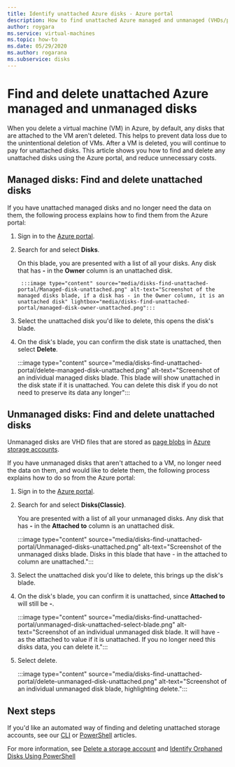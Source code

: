 ```yaml
---
title: Identify unattached Azure disks - Azure portal
description: How to find unattached Azure managed and unmanaged (VHDs/page blobs) disks by using the Azure portal.
author: roygara
ms.service: virtual-machines
ms.topic: how-to
ms.date: 05/29/2020
ms.author: rogarana
ms.subservice: disks
---
```


# Find and delete unattached Azure managed and unmanaged disks

When you delete a virtual machine (VM) in Azure, by default, any disks that are attached to the VM aren't deleted. This helps to prevent data loss due to the unintentional deletion of VMs. After a VM is deleted, you will continue to pay for unattached disks. This article shows you how to find and delete any unattached disks using the Azure portal, and reduce unnecessary costs.

## Managed disks: Find and delete unattached disks

If you have unattached managed disks and no longer need the data on them, the following process explains how to find them from the Azure portal:

1. Sign in to the [Azure portal](https://portal.azure.com/).
1. Search for and select **Disks**.

    On this blade, you are presented with a list of all your disks. Any disk that has **-** in the **Owner** column is an unattached disk.

        :::image type="content" source="media/disks-find-unattached-portal/Managed-disk-unattached.png" alt-text="Screenshot of the managed disks blade, if a disk has - in the Owner column, it is an unattached disk" lightbox="media/disks-find-unattached-portal/managed-disk-owner-unattached.png":::

1. Select the unattached disk you'd like to delete, this opens the disk's blade.
1. On the disk's blade, you can confirm the disk state is unattached, then select **Delete**.

    :::image type="content" source="media/disks-find-unattached-portal/delete-managed-disk-unattached.png" alt-text="Screenshot of an individual managed disks blade. This blade will show unattached in the disk state if it is unattached. You can delete this disk if you do not need to preserve its data any longer":::

## Unmanaged disks: Find and delete unattached disks

Unmanaged disks are VHD files that are stored as [page blobs](/rest/api/storageservices/understanding-block-blobs--append-blobs--and-page-blobs#about-page-blobs) in [Azure storage accounts](../storage/common/storage-account-overview.md).

If you have unmanaged disks that aren't attached to a VM, no longer need the data on them, and would like to delete them, the following process explains how to do so from the Azure portal:

1. Sign in to the [Azure portal](https://portal.azure.com/).
1. Search for and select **Disks(Classic)**.

    You are presented with a list of all your unmanaged disks. Any disk that has **-** in the **Attached to** column is an unattached disk.

    :::image type="content" source="media/disks-find-unattached-portal/Unmanaged-disks-unattached.png" alt-text="Screenshot of the unmanaged disks blade. Disks in this blade that have - in the attached to column are unattached.":::

1. Select the unattached disk you'd like to delete, this brings up the disk's blade.

1. On the disk's blade, you can confirm it is unattached, since **Attached to** will still be **-**.

    :::image type="content" source="media/disks-find-unattached-portal/unmanaged-disk-unattached-select-blade.png" alt-text="Screenshot of an individual unmanaged disk blade. It will have - as the attached to value if it is unattached. If you no longer need this disks data, you can delete it.":::

1. Select delete.

    :::image type="content" source="media/disks-find-unattached-portal/delete-unmanaged-disk-unattached.png" alt-text="Screenshot of an individual unmanaged disk blade, highlighting delete.":::

## Next steps

If you'd like an automated way of finding and deleting unattached storage accounts, see our [CLI](linux/find-unattached-disks.md) or [PowerShell](windows/find-unattached-disks.md) articles.

For more information, see [Delete a storage account](../storage/common/storage-account-create.md#delete-a-storage-account) and [Identify Orphaned Disks Using PowerShell](https://blogs.technet.microsoft.com/ukplatforms/2018/02/21/azure-cost-optimisation-series-identify-orphaned-disks-using-powershell/)